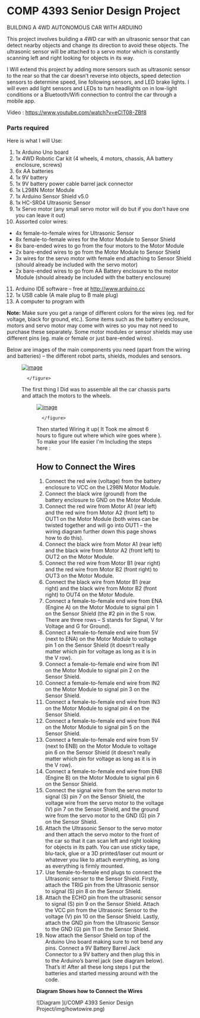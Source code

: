 # COMP 4393 Senior Design Project

BUILDING A 4WD AUTONOMOUS CAR WITH ARDUINO

This project involves building a 4WD car with an ultrasonic sensor that can detect nearby objects and change its direction to avoid these objects. The ultrasonic sensor will be attached to a servo motor which is constantly scanning left and right looking for objects in its way.
<br>

I Will  extend this project by adding more sensors such as ultrasonic sensor to the rear so that the car doesn’t reverse into objects, speed detection sensors to determine speed, line following sensors, and LED brake lights. I will even add light sensors and LEDs to turn headlights on in low-light conditions or a Bluetooth/Wifi connection to control the car through a mobile app.

Video : https://www.youtube.com/watch?v=eClT08-ZBf8
### Parts required

Here is what I  will Use:

1. 1x Arduino Uno board
2. 1x 4WD Robotic Car kit (4 wheels, 4 motors, chassis, AA battery enclosure, screws)
3. 6x AA batteries
4. 1x 9V battery
5. 1x 9V battery power cable barrel jack connector
6. 1x L298N Motor Module
7. 1x Arduino Sensor Shield v5.0
8. 1x HC-SR04 Ultrasonic Sensor
9. 1x Servo motor (any small servo motor will do but if you don’t have one you can leave it out)
10. Assorted color wires:
 - 4x female-to-female wires for Ultrasonic Sensor
 - 8x female-to-female wires for the Motor Module to Sensor Shield
 - 8x bare-ended wires to go from the four motors to the Motor Module
 - 2x bare-ended wires to go from the Motor Module to Sensor Shield
 - 3x wires for the servo motor with female end attaching to Sensor Shield (should already be included with the servo motor)
 - 2x bare-ended wires to go from AA Battery enclosure to the motor Module (should already be included with the battery enclosure)
11. Arduino IDE software – free at http://www.arduino.cc
12. 1x USB cable (A male plug to B male plug)
13. A computer to program with

**Note:** Make sure you get a range of different colors for the wires (eg. red for voltage, black for ground, etc.). Some items such as the battery enclosure, motors and servo motor may come with wires so you may not need to purchase these separately. Some motor modules or sensor shields may use different pins (eg. male or female or just bare-ended wires).

Below are images of the main components you need (apart from the wiring and batteries) – the different robot parts, shields, modules and sensors.

<figure class="third">
      <a href="https://scontent-ord1-1.xx.fbcdn.net/v/t31.0-8/16299659_1374395819300795_2340426188901753931_o.jpg?oh=5a378a572bef97cd11b7ed59bb9c5069&oe=590B05EA"><img
       src="https://scontent-ord1-1.xx.fbcdn.net/v/t31.0-8/16299659_1374395819300795_2340426188901753931_o.jpg?oh=5a378a572bef97cd11b7ed59bb9c5069&oe=590B05EA" alt="image"></a>

      </figure>




The first thing I Did was  to assemble all the car chassis parts and attach the motors to the wheels.
<figure class="third">
      <a href="https://scontent-ord1-1.xx.fbcdn.net/v/t31.0-8/16178778_1374395825967461_4471416191515180410_o.jpg?oh=39f2002102f8c43c82ba1cfe8868e1f9&oe=59036BFD"><img src="https://scontent-ord1-1.xx.fbcdn.net/v/t31.0-8/16178778_1374395825967461_4471416191515180410_o.jpg?oh=39f2002102f8c43c82ba1cfe8868e1f9&oe=59036BFD" alt="image"></a>

      </figure>
Then started Wiring it up( It Took me almost 6 hours to figure out where which wire goes where ). To make your life easier I'm Including the steps here :


## How to Connect the Wires

1. Connect the red wire (voltage) from the battery enclosure to VCC on the L298N Motor Module.
2. Connect the black wire (ground) from the battery enclosure to GND on the Motor Module.
3. Connect the red wire from Motor A1 (rear left) and the red wire from Motor A2 (front left) to OUT1 on the Motor Module (both wires can be twisted together and will go into OUT1 – the wiring diagram further down this page shows how to do this).
4. Connect the black wire from Motor A1 (rear left) and the black wire from Motor A2 (front left) to OUT2 on the Motor Module.
5. Connect the red wire from Motor B1 (rear right) and the red wire from Motor B2 (front right) to OUT3 on the Motor Module.
6. Connect the black wire from Motor B1 (rear right) and the black wire from Motor B2 (front right) to OUT4 on the Motor Module.
7. Connect a female-to-female end wire from ENA (Engine A) on the Motor Module to signal pin 1 on the Sensor Shield (the #2 pin in the S row. There are three rows – S stands for Signal, V for Voltage and G for Ground).
8. Connect a female-to-female end wire from 5V (next to ENA) on the Motor Module to voltage pin 1 on the Sensor Shield (it doesn’t really matter which pin for voltage as long as it is in the V row).
9. Connect a female-to-female end wire from IN1 on the Motor Module to signal pin 2 on the Sensor Shield.
10. Connect a female-to-female end wire from IN2 on the Motor Module to signal pin 3 on the Sensor Shield.
11. Connect a female-to-female end wire from IN3 on the Motor Module to signal pin 4 on the Sensor Shield.
12. Connect a female-to-female end wire from IN4 on the Motor Module to signal pin 5 on the Sensor Shield.
13. Connect a female-to-female end wire from 5V (next to ENB) on the Motor Module to voltage pin 6 on the Sensor Shield (it doesn’t really matter which pin for voltage as long as it is in the V row).
14. Connect a female-to-female end wire from ENB (Engine B) on the Motor Module to signal pin 6 on the Sensor Shield.
15. Connect the signal wire from the servo motor to signal (S) pin 7 on the Sensor Shield, the voltage wire from the servo motor to the voltage (V) pin 7 on the Sensor Shield, and the ground wire from the servo motor to the GND (G) pin 7 on the Sensor Shield.
16. Attach the Ultrasonic Sensor to the servo motor and then attach the servo motor to the front of the car so that it can scan left and right looking for objects in its path.
You can use sticky tape, blu-tack, glue or a 3D printed/laser cut mount or whatever you like to attach everything, as long as everything is firmly mounted.
17. Use female-to-female end plugs to connect the Ultrasonic sensor to the Sensor Shield. Firstly, attach the TRIG pin from the Ultrasonic sensor to signal (S) pin 8 on the Sensor Shield.
18. Attach the ECHO pin from the ultrasonic sensor to signal (S) pin 9 on the Sensor Shield. Attach the VCC pin from the Ultrasonic Sensor to the voltage (V) pin 10 on the Sensor Shield. Lastly, attach the GND pin from the Ultrasonic Sensor to the GND (G) pin 11 on the Sensor Shield.
19. Now attach the Sensor Shield on top of the Arduino Uno board making sure to not bend any pins. Connect a 9V Battery Barrel Jack Connector to a 9V battery and then plug this in to the Arduino’s barrel jack (see diagram below).
That’s it! After all these long steps I put the batteries and started messing around with the code.


**Diagram Shows how to Connect the Wires**

![Diagram ](/COMP 4393 Senior Design Project/img/howtowire.png)

